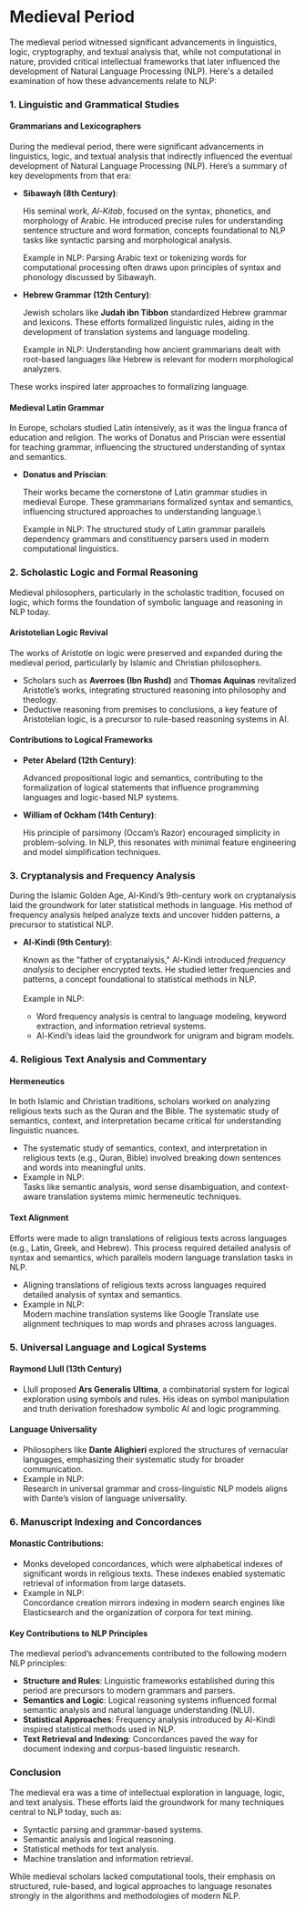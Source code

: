 # Medieval Period

The medieval period witnessed significant advancements in linguistics, logic, cryptography, and textual analysis that, while not computational in nature, provided critical intellectual frameworks that later influenced the development of Natural Language Processing (NLP). Here's a detailed examination of how these advancements relate to NLP:

### **1. Linguistic and Grammatical Studies**

#### **Grammarians and Lexicographers**

During the medieval period, there were significant advancements in linguistics, logic, and textual analysis that indirectly influenced the eventual development of Natural Language Processing (NLP). Here’s a summary of key developments from that era:

*   **Sibawayh (8th Century)**:

    His seminal work, _Al-Kitab_, focused on the syntax, phonetics, and morphology of Arabic. He introduced precise rules for understanding sentence structure and word formation, concepts foundational to NLP tasks like syntactic parsing and morphological analysis.



    Example in NLP: Parsing Arabic text or tokenizing words for computational processing often draws upon principles of syntax and phonology discussed by Sibawayh.
*   **Hebrew Grammar (12th Century)**:

    Jewish scholars like **Judah ibn Tibbon** standardized Hebrew grammar and lexicons. These efforts formalized linguistic rules, aiding in the development of translation systems and language modeling.



    Example in NLP: Understanding how ancient grammarians dealt with root-based languages like Hebrew is relevant for modern morphological analyzers.

These works inspired later approaches to formalizing language.

#### **Medieval Latin Grammar**

In Europe, scholars studied Latin intensively, as it was the lingua franca of education and religion. The works of Donatus and Priscian were essential for teaching grammar, influencing the structured understanding of syntax and semantics.

*   **Donatus and Priscian**:

    Their works became the cornerstone of Latin grammar studies in medieval Europe. These grammarians formalized syntax and semantics, influencing structured approaches to understanding language.\


    Example in NLP: The structured study of Latin grammar parallels dependency grammars and constituency parsers used in modern computational linguistics.

### **2. Scholastic Logic and Formal Reasoning**

Medieval philosophers, particularly in the scholastic tradition, focused on logic, which forms the foundation of symbolic language and reasoning in NLP today.

#### **Aristotelian Logic Revival**

The works of Aristotle on logic were preserved and expanded during the medieval period, particularly by Islamic and Christian philosophers.

* Scholars such as **Averroes (Ibn Rushd)** and **Thomas Aquinas** revitalized Aristotle’s works, integrating structured reasoning into philosophy and theology.
* Deductive reasoning from premises to conclusions, a key feature of Aristotelian logic, is a precursor to rule-based reasoning systems in AI.

#### **Contributions to Logical Frameworks**

*   **Peter Abelard (12th Century)**:

    Advanced propositional logic and semantics, contributing to the formalization of logical statements that influence programming languages and logic-based NLP systems.
*   **William of Ockham (14th Century)**:

    His principle of parsimony (Occam’s Razor) encouraged simplicity in problem-solving. In NLP, this resonates with minimal feature engineering and model simplification techniques.

### **3. Cryptanalysis and Frequency Analysis**

During the Islamic Golden Age, Al-Kindi’s 9th-century work on cryptanalysis laid the groundwork for later statistical methods in language. His method of frequency analysis helped analyze texts and uncover hidden patterns, a precursor to statistical NLP.

*   **Al-Kindi (9th Century)**:

    Known as the "father of cryptanalysis," Al-Kindi introduced _frequency analysis_ to decipher encrypted texts. He studied letter frequencies and patterns, a concept foundational to statistical methods in NLP.\
    \
    Example in NLP:

    * Word frequency analysis is central to language modeling, keyword extraction, and information retrieval systems.
    * Al-Kindi’s ideas laid the groundwork for unigram and bigram models.

### **4. Religious Text Analysis and Commentary**

#### **Hermeneutics**

In both Islamic and Christian traditions, scholars worked on analyzing religious texts such as the Quran and the Bible. The systematic study of semantics, context, and interpretation became critical for understanding linguistic nuances.

* The systematic study of semantics, context, and interpretation in religious texts (e.g., Quran, Bible) involved breaking down sentences and words into meaningful units.
* Example in NLP:\
  Tasks like semantic analysis, word sense disambiguation, and context-aware translation systems mimic hermeneutic techniques.

#### **Text Alignment**

Efforts were made to align translations of religious texts across languages (e.g., Latin, Greek, and Hebrew). This process required detailed analysis of syntax and semantics, which parallels modern language translation tasks in NLP.

* Aligning translations of religious texts across languages required detailed analysis of syntax and semantics.
* Example in NLP:\
  Modern machine translation systems like Google Translate use alignment techniques to map words and phrases across languages.

### **5. Universal Language and Logical Systems**

#### **Raymond Llull (13th Century)**

* Llull proposed **Ars Generalis Ultima**, a combinatorial system for logical exploration using symbols and rules. His ideas on symbol manipulation and truth derivation foreshadow symbolic AI and logic programming.

#### **Language Universality**

* Philosophers like **Dante Alighieri** explored the structures of vernacular languages, emphasizing their systematic study for broader communication.
* Example in NLP:\
  Research in universal grammar and cross-linguistic NLP models aligns with Dante’s vision of language universality.

### **6. Manuscript Indexing and Concordances**

#### **Monastic Contributions**:

* Monks developed concordances, which were alphabetical indexes of significant words in religious texts. These indexes enabled systematic retrieval of information from large datasets.
* Example in NLP:\
  Concordance creation mirrors indexing in modern search engines like Elasticsearch and the organization of corpora for text mining.

#### **Key Contributions to NLP Principles**

The medieval period’s advancements contributed to the following modern NLP principles:

* **Structure and Rules**: Linguistic frameworks established during this period are precursors to modern grammars and parsers.
* **Semantics and Logic**: Logical reasoning systems influenced formal semantic analysis and natural language understanding (NLU).
* **Statistical Approaches**: Frequency analysis introduced by Al-Kindi inspired statistical methods used in NLP.
* **Text Retrieval and Indexing**: Concordances paved the way for document indexing and corpus-based linguistic research.

### **Conclusion**

The medieval era was a time of intellectual exploration in language, logic, and text analysis. These efforts laid the groundwork for many techniques central to NLP today, such as:

* Syntactic parsing and grammar-based systems.
* Semantic analysis and logical reasoning.
* Statistical methods for text analysis.
* Machine translation and information retrieval.

While medieval scholars lacked computational tools, their emphasis on structured, rule-based, and logical approaches to language resonates strongly in the algorithms and methodologies of modern NLP.
